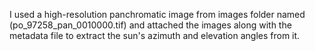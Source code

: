 I used a high-resolution panchromatic image from images folder named (po_97258_pan_0010000.tif) and attached the images along with the metadata file to extract the sun's azimuth and elevation angles from it.

